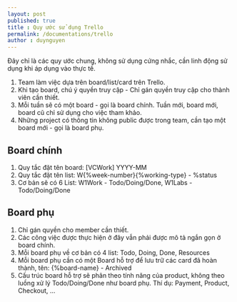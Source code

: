 ```yaml
---
layout: post
published: true
title : Quy ước sử dụng Trello
permalink: /documentations/trello
author : duynguyen
---
```


Đây chỉ là các quy ước chung, không sử dụng cứng nhắc, cần linh động sử dụng khi áp dụng vào thực tế.

1. Team làm việc dựa trên board/list/card trên Trello.
1. Khi tạo board, chú ý quyền truy cập - Chỉ gán quyền truy cập cho thành viên cần thiết.
1. Mỗi tuần sẽ có một board - gọi là board chính. Tuần mới, board mới, board cũ chỉ sử dụng cho việc tham khảo.
1. Những project có thông tin không public được trong team, cần tạo một board mới - gọi là board phụ.

## Board chính

1. Quy tắc đặt tên board: [VCWork] YYYY-MM
1. Quy tắc đặt tên list: W{%week-number}{%working-type} - %status
1. Cơ bản sẽ có 6 List: W1Work - Todo/Doing/Done, W1Labs - Todo/Doing/Done

## Board phụ

1. Chỉ gán quyền cho member cần thiết.
1. Các công việc được thực hiện ở đây vẫn phải được mô tả ngắn gọn ở board chính.
1. Mỗi board phụ về cơ bản có 4 list: Todo, Doing, Done, Resources
1. Mỗi board phụ cần có một Board hỗ trợ để lưu trữ các card đã hoàn thành, tên: {%board-name} - Archived
1. Cấu trúc board hỗ trợ sẽ phân theo tính năng của product, không theo luồng xử lý Todo/Doing/Done như board phụ. Thí dụ: Payment, Product, Checkout, …